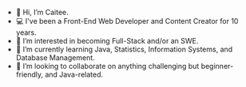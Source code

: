 - 👋 Hi, I’m Caitee.
- 💻 I've been a Front-End Web Developer and Content Creator for 10 years.
- 👀 I’m interested in becoming Full-Stack and/or an SWE.
- 🌱 I’m currently learning Java, Statistics, Information Systems, and Database Management.
- 💞️ I’m looking to collaborate on anything challenging but beginner-friendly, and Java-related.

<!---
caiteesmith/caiteesmith is a ✨ special ✨ repository because its `README.md` (this file) appears on your GitHub profile.
You can click the Preview link to take a look at your changes.
--->
